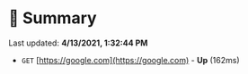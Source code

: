 # 📖 Summary
Last updated: **4/13/2021, 1:32:44 PM**

- `GET` [https://google.com](https://google.com) - **Up** (162ms)
